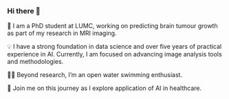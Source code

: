 ### Hi there 👋

<!--
**Jeniamakarchik/Jeniamakarchik** is a ✨ _special_ ✨ repository because its `README.md` (this file) appears on your GitHub profile.

Here are some ideas to get you started:

- 🔭 I’m currently working on ...
- 🌱 I’m currently learning ...
- 👯 I’m looking to collaborate on ...
- 🤔 I’m looking for help with ...
- 💬 Ask me about ...
- 📫 How to reach me: ...
- 😄 Pronouns: ...
- ⚡ Fun fact: ...
-->
🚀 I am a PhD student at LUMC, working on predicting brain tumour growth as part of my research in MRI imaging.

💡 I have a strong foundation in data science and over five years of practical experience in AI. Currently, I am focused on advancing image analysis tools and methodologies.

🏊‍♀️ Beyond research, I’m an open water swimming enthusiast.

🎯 Join me on this journey as I explore application of AI in healthcare.
